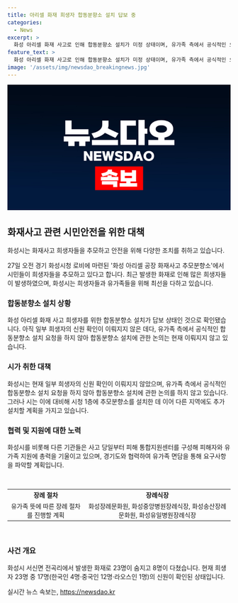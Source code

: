 ```yaml
---
title: 아리셀 화재 희생자 합동분향소 설치 답보 중
categories:
  - News
excerpt: >
  화성 아리셀 화재 사고로 인해 합동분향소 설치가 미정 상태이며, 유가족 측에서 공식적인 요청이 없어 화성시는 현재 관련 논의를 진행하지 않는다. 시는 유가족의 요청에 따라 합동분향소를 마련할 예정이며, 지역 내 장례식장에서는 유가족의 뜻에 따라 장례 절차를 진행할 예정이다. 또한, 피해 통합지원센터를 구성하여 유가족 지원에 총력을 기울이고 있으며, 지금까지 17명의 희생자 신원이 확인된 상황이다.
feature_text: >
  화성 아리셀 화재 사고로 인해 합동분향소 설치가 미정 상태이며, 유가족 측에서 공식적인 요청이 없어 화성시는 현재 관련 논의를 진행하지 않는다. 시는 유가족의 요청에 따라 합동분향소를 마련할 예정이며, 지역 내 장례식장에서는 유가족의 뜻에 따라 장례 절차를 진행할 예정이다. 또한, 피해 통합지원센터를 구성하여 유가족 지원에 총력을 기울이고 있으며, 지금까지 17명의 희생자 신원이 확인된 상황이다.
image: '/assets/img/newsdao_breakingnews.jpg'
---
```


<p><img src="/assets/img/newsdao_breakingnews.jpg" alt="implanttips 속보" /></p>

<h2 data-ke-size="size26">화재사고 관련 시민안전을 위한 대책</h2>

<p>화성시는 화재사고 희생자들을 추모하고 안전을 위해 다양한 조치를 취하고 있습니다.</p>

<p data-ke-size="size16">27일 오전 경기 화성시청 로비에 마련된 '화성 아리셀 공장 화재사고 추모분향소'에서 시민들이 희생자들을 추모하고 있다고 합니다. 최근 발생한 화재로 인해 많은 희생자들이 발생하였으며, 화성시는 희생자들과 유가족들을 위해 최선을 다하고 있습니다.</p>

<h3 data-ke-size="size24">합동분향소 설치 상황</h3>

<p data-ke-size="size16">화성 아리셀 화재 사고 희생자를 위한 합동분향소 설치가 답보 상태인 것으로 확인됐습니다. 아직 일부 희생자의 신원 확인이 이뤄지지 않은 데다, 유가족 측에서 공식적인 합동분향소 설치 요청을 하지 않아 합동분향소 설치에 관한 논의는 현재 이뤄지지 않고 있습니다.</p>

<h3 data-ke-size="size24">시가 취한 대책</h3>

<p data-ke-size="size16">화성시는 현재 일부 희생자의 신원 확인이 이뤄지지 않았으며, 유가족 측에서 공식적인 합동분향소 설치 요청을 하지 않아 합동분향소 설치에 관한 논의를 하지 않고 있습니다. 그러나 시는 이에 대비해 시청 1층에 추모분향소를 설치한 데 이어 다른 지역에도 추가 설치할 계획을 가지고 있습니다.</p>

<h3 data-ke-size="size24">협력 및 지원에 대한 노력</h3>

<p data-ke-size="size16">화성시를 비롯해 다른 기관들은 사고 당일부터 피해 통합지원센터를 구성해 피해자와 유가족 지원에 총력을 기울이고 있으며, 경기도와 협력하여 유가족 면담을 통해 요구사항을 파악할 계획입니다.</p>

<p data-ke-size="size16">&nbsp;</p>

<table>
    <tbody>
        <tr>
            <td style="text-align: center; height: 17px;"><b>장례 절차</b></td>
            <td style="text-align: center; height: 17px;"><b>장례식장</b></td>
        </tr>
        <tr>
            <td style="text-align: center; height: 17px;">유가족 뜻에 따른 장례 절차를 진행할 계획</td>
            <td style="text-align: center; height: 17px;">화성장례문화원, 화성중앙병원장례식장, 화성송산장례문화원, 화성유일병원장례식장</td>
        </tr>
    </tbody>
</table>

<p data-ke-size="size16">&nbsp;</p>

<h3 data-ke-size="size24">사건 개요</h3>

<p data-ke-size="size16">화성시 서신면 전곡리에서 발생한 화재로 23명이 숨지고 8명이 다쳤습니다. 현재 희생자 23명 중 17명(한국인 4명·중국인 12명·라오스인 1명)의 신원이 확인된 상태입니다.</p>
실시간 뉴스 속보는, <a href="https://newsdao.kr" rel="dofollow">https://newsdao.kr</a>


